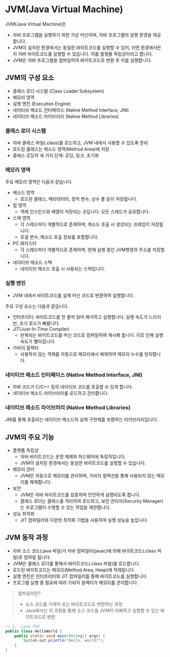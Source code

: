 # JVM(Java Virtual Machine)

JVM(Java Virtual Machine)은

- 자바 프로그램을 실행하기 위한 가상 머신이며, 자바 프로그램의 실행 환경을 제공합니다.
- JVM이 설치된 환경에서는 동일한 바이트코드를 실행할 수 있어, 어떤 환경에서든지 자바 바이트코드를
  실행할 수 있습니다. 이를 플랫폼 독립성이라고 합니다.
- JVM은 자바 프로그램을 컴파일하여 바이트코드로 변환 후 이를 실행합니다.

## JVM의 구성 요소

- 클래스 로더 시스템 (Class Loader Subsystem)
- 메모리 영역
- 실행 엔진 (Execution Engine)
- 네이티브 메소드 인터페이스 (Native Method Interface, JNI)
- 네이티브 메소드 라이브러리 (Native Method Libraries)

### 클래스 로더 시스템

- 자바 클래스 파일(.class)를 로드하고, JVM 내에서 사용할 수 있도록 준비
- 로드된 클래스는 메소드 영역(Method Area)에 저장
- 클래스 로딩의 세 가지 단계: 로딩, 링크, 초기화

### 메모리 영역

주요 메모리 영역은 다음과 같습니다.

- 메소드 영역
  - 로드된 클래스, 메타데이터, 정적 변수, 상수 풀 등이 저장됩니다.
- 힙 영역
  - 객체 인스턴스와 배열이 저장되는 곳입니다. 모든 스레드가 공유합니다.
- 스택 영역
  - 각 스레드마다 개별적으로 존재하며, 메소드 호출 시 생성되는 프레임이 저장됩니다.
  - 로걸 변수, 메소드 호출 정보를 포함합니다.
- PC 레지스터
  - 각 스레드마다 개별적으로 존재하며, 현재 실행 중인 JVM명령의 주소를 저장합니다.
- 네이티브 메소드 스택
  - 네이티브 메소드 호출 시 사용되는 스택입니다.

### 실행 엔진

- JVM 내에서 바이트코드를 실제 머신 코드로 변환하여 실행합니다.

주요 구성 요소는 다음과 같습니다.

- 인터프리터: 바이트코드를 한 줄씩 읽어 해석하고 실행합니다. 실행 속도가 느리지만, 초기 로드가 빠릅니다.
- JIT(Just-In-Time Compiler)
  - 반복되는 바이트코드를 머신 코드로 컴파일하여 캐시해 둡니다. 이로 인해 실행 속도가 빨라집니다.
- 가비지 컬렉터
  - 사용하지 않는 객체를 자동으로 메모리에서 해제하여 메모리 누수를 방지합니다.

### 네이티브 메소드 인터페이스 (Native Method Interface, JNI)

- 자바 코드가 C/C++ 등의 네이티브 코드를 호출할 수 있게 합니다.
- 네이티브 메소드 라이브러리를 로드하고 관리합니다.

### 네이티브 메소드 라이브러리 (Native Method Libraries)

JNI를 통해 호출되는 네이티브 메소드의 실제 구현체를 포함하는 라이브러리입니다.

## JVM의 주요 기능

- 플랫폼 독립성
  - 자바 바이트코드는 운영 체제와 하드웨어에 독립적입니다.
  - JVM이 설치된 환경에서는 동일한 바이트코드를 실행할 수 있습니다.
- 메모리 관리
  - JVM은 자동으로 메모리를 관리하며, 가비지 컬렉션을 통해 사용되지 않는 메모리를 해제합니다.
- 보안
  - JVM은 자바 바이트코드를 검증하여 안전하게 실행되도록 합니다.
  - 클래스 로더는 클래스를 격리하여 로드하고, 보안 관리자(Security Manager)는 프로그램이 수행할
    수 있는 작업을 제한합니다.
- 성능 최적화
  - JIT 컴파일러와 다양한 최적화 기법을 사용하여 실행 성능을 높입니다.

## JVM 동작 과정

- 자바 소스 코드(.java 파일)가 자바 컴파일러(javac)에 의해 바이트코드(.class 파일)로 컴파일
  됩니다.
- JVM은 클래스 로더를 통해서 바이트코드(.class 파일)를 로드합니다.
- 로드된 바이트코드는 메모리(Method Area, Heap)에 적재됩니다.
- 실행 엔진은 인터프리터와 JIT 컴파일러를 통해 바이트코드를 실행합니다.
- 프로그램 실행 중 필요에 따라 가비지 컬렉터가 메모리를 관리합니다.

> 컴파일이란?
>
> - 소스 코드를 기계어 또는 바이트코드로 변환하는 과정
> - Java에서는 이 과정을 통해 소스 코드를 JVM이 이해하고 실행할 수 있는 바이트코드로 변환

```java
// 1. .java 파일
public class HelloWorld {
    public static void main(String[] args) {
        System.out.println("Hello, world!");
    }
}
```
